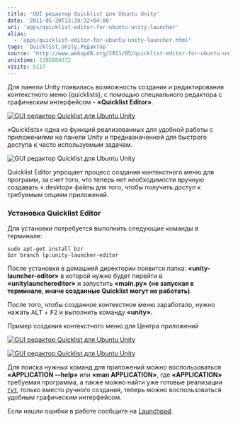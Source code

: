 ```yaml
---
title: 'GUI редактор Quicklist для Ubuntu Unity'
date: '2011-05-20T13:39:32+04:00'
uri: 'apps/quicklist-editor-for-ubuntu-unity-launcher'
alias: 
  - 'apps/quicklist-editor-for-ubuntu-unity-launcher.html'
tags: 'Quicklist,Unity,Редактор'
source: 'http://www.webupd8.org/2011/05/quicklist-editor-for-ubuntu-unity.html'
unixtime: 1305884372
visits: 5117
---
```

Для панели Unity появилась возможность создания и редактирования контекстного меню (quicklists), с помощью специального редактора с графическим интерфейсом - **«Quicklist Editor»**.

[![GUI редактор Quicklist для Ubuntu Unity](img/2011/05/20/13-00/quicklist-editor4-5739617966-o.jpg)](img/2011/05/20/13-00/quicklist-editor4-5739617966-o.jpg)

«Quicklists» одна из функций реализованных для удобной работы с приложениями на панели Unity и предназначенной для быстрого доступа к часто используемым задачам.

![GUI редактор Quicklist для Ubuntu Unity](img/2011/05/20/13-00/quicklist-editor3-5739617964-o.jpg)

Quicklist Editor упрощает процесс создания контекстного меню для программ, за счет того, что теперь нет необходимости вручную создавать «.desktop» файлы для того, чтобы получить доступ к требуемым опциям приложений.

### Установка Quicklist Editor

Для установки потребуется выполнить следующие команды в терминале:

```
sudo apt-get install bzr
bzr branch lp:unity-launcher-editor
```

После установки в домашней директории появится папка: **«unity-launcher-editor»** в которой нужно будет перейти в **«unitylaunchereditor»** и запустить **«main.py»** **(не запуская в терминале, иначе созданные Quicklist могут не работать)**.

После того, чтобы созданное контекстное меню заработало, нужно нажать <kbd>ALT</kbd> + <kbd>F2</kbd> и выполнить команду **«unity».**

Пример создания контекстного меню для Центра приложений

[![GUI редактор Quicklist для Ubuntu Unity](img/2011/05/20/13-00/quicklist-editor2-5739617962-o.jpg)](img/2011/05/20/13-00/quicklist-editor2-5739617962-o.jpg)

[![GUI редактор Quicklist для Ubuntu Unity](img/2011/05/20/13-00/quicklist-editor-5739617960-o.jpg)](img/2011/05/20/13-00/quicklist-editor-5739617960-o.jpg)

Для поиска нужных команд для приложений можно воспользоваться **«APPLICATION --help»** или **«man APPLICATION»**, где **«APPLICATION»** требуемая программа, а также можно найти уже готовые реализации [тут](http://askubuntu.com/questions/35488/list-of-custom-launchers-quicklists-for-unity), только вместо ручного создания, теперь можно воспользоваться удобным графическим интерфейсом.

Если нашли ошибки в работе сообщите на [Launchpad](https://bugs.launchpad.net/unity-launcher-editor).
